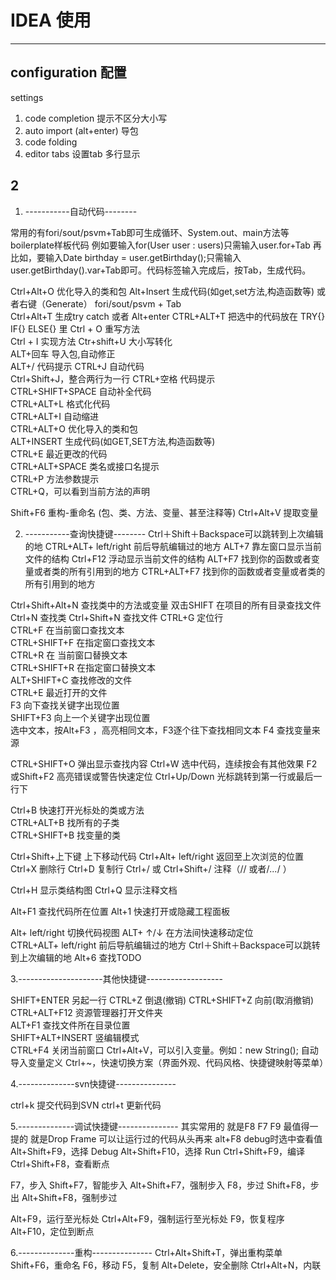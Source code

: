 # IDEA 使用

----
## configuration 配置
settings
1. code completion 提示不区分大小写
2. auto import (alt+enter) 导包
3. code folding
4. editor tabs 设置tab 多行显示

## 2 

1. -----------自动代码-------- 

常用的有fori/sout/psvm+Tab即可生成循环、System.out、main方法等boilerplate样板代码 
例如要输入for(User user : users)只需输入user.for+Tab 
再比如，要输入Date birthday = user.getBirthday();只需输入user.getBirthday().var+Tab即可。代码标签输入完成后，按Tab，生成代码。

Ctrl+Alt+O 优化导入的类和包 
Alt+Insert 生成代码(如get,set方法,构造函数等)   或者右键（Generate） 
fori/sout/psvm + Tab  
Ctrl+Alt+T  生成try catch  或者 Alt+enter 
CTRL+ALT+T  把选中的代码放在 TRY{} IF{} ELSE{} 里 
Ctrl + O 重写方法  
Ctrl + I 实现方法 
Ctr+shift+U 大小写转化  
ALT+回车    导入包,自动修正  
ALT+/       代码提示 
CTRL+J      自动代码  
Ctrl+Shift+J，整合两行为一行 
CTRL+空格   代码提示  
CTRL+SHIFT+SPACE 自动补全代码  
CTRL+ALT+L  格式化代码  
CTRL+ALT+I  自动缩进  
CTRL+ALT+O  优化导入的类和包  
ALT+INSERT  生成代码(如GET,SET方法,构造函数等)  
CTRL+E      最近更改的代码  
CTRL+ALT+SPACE  类名或接口名提示  
CTRL+P   方法参数提示  
CTRL+Q，可以看到当前方法的声明 
  
Shift+F6  重构-重命名 (包、类、方法、变量、甚至注释等) 
Ctrl+Alt+V 提取变量 


2. -----------查询快捷键-------- 
Ctrl＋Shift＋Backspace可以跳转到上次编辑的地 
CTRL+ALT+ left/right 前后导航编辑过的地方 
ALT+7  靠左窗口显示当前文件的结构 
Ctrl+F12 浮动显示当前文件的结构 
ALT+F7 找到你的函数或者变量或者类的所有引用到的地方 
CTRL+ALT+F7  找到你的函数或者变量或者类的所有引用到的地方 

Ctrl+Shift+Alt+N 查找类中的方法或变量 
双击SHIFT 在项目的所有目录查找文件 
Ctrl+N   查找类 
Ctrl+Shift+N 查找文件 
CTRL+G   定位行  
CTRL+F   在当前窗口查找文本  
CTRL+SHIFT+F  在指定窗口查找文本  
CTRL+R   在 当前窗口替换文本  
CTRL+SHIFT+R  在指定窗口替换文本  
ALT+SHIFT+C  查找修改的文件  
CTRL+E   最近打开的文件  
F3   向下查找关键字出现位置  
SHIFT+F3  向上一个关键字出现位置  
选中文本，按Alt+F3 ，高亮相同文本，F3逐个往下查找相同文本 
F4   查找变量来源  


CTRL+SHIFT+O  弹出显示查找内容 
Ctrl+W 选中代码，连续按会有其他效果 
F2 或Shift+F2 高亮错误或警告快速定位 
Ctrl+Up/Down 光标跳转到第一行或最后一行下 

Ctrl+B 快速打开光标处的类或方法  
CTRL+ALT+B  找所有的子类  
CTRL+SHIFT+B  找变量的类  

Ctrl+Shift+上下键  上下移动代码 
Ctrl+Alt+ left/right 返回至上次浏览的位置 
Ctrl+X 删除行 
Ctrl+D 复制行 
Ctrl+/ 或 Ctrl+Shift+/  注释（// 或者/*...*/ ） 

Ctrl+H 显示类结构图 
Ctrl+Q 显示注释文档 

Alt+F1 查找代码所在位置 
Alt+1 快速打开或隐藏工程面板 

Alt+ left/right 切换代码视图 
ALT+ ↑/↓  在方法间快速移动定位  
CTRL+ALT+ left/right 前后导航编辑过的地方 
Ctrl＋Shift＋Backspace可以跳转到上次编辑的地 
Alt+6    查找TODO 

3.---------------------其他快捷键------------------- 

SHIFT+ENTER 另起一行 
CTRL+Z   倒退(撤销) 
CTRL+SHIFT+Z  向前(取消撤销) 
CTRL+ALT+F12  资源管理器打开文件夹  
ALT+F1   查找文件所在目录位置  
SHIFT+ALT+INSERT 竖编辑模式  
CTRL+F4  关闭当前窗口 
Ctrl+Alt+V，可以引入变量。例如：new String(); 自动导入变量定义 
Ctrl+~，快速切换方案（界面外观、代码风格、快捷键映射等菜单） 

4.--------------svn快捷键--------------- 

ctrl+k 提交代码到SVN 
ctrl+t 更新代码 

5.--------------调试快捷键---------------
其实常用的 就是F8 F7 F9 最值得一提的 就是Drop Frame  可以让运行过的代码从头再来
alt+F8        debug时选中查看值 
Alt+Shift+F9，选择 Debug 
Alt+Shift+F10，选择 Run 
Ctrl+Shift+F9，编译 
Ctrl+Shift+F8，查看断点 

F7，步入 
Shift+F7，智能步入 
Alt+Shift+F7，强制步入 
F8，步过 
Shift+F8，步出 
Alt+Shift+F8，强制步过 

Alt+F9，运行至光标处 
Ctrl+Alt+F9，强制运行至光标处 
F9，恢复程序 
Alt+F10，定位到断点 


6.--------------重构--------------- 
Ctrl+Alt+Shift+T，弹出重构菜单 
Shift+F6，重命名 
F6，移动 
F5，复制 
Alt+Delete，安全删除 
Ctrl+Alt+N，内联 